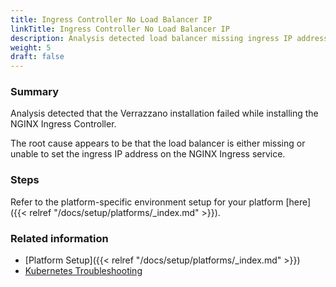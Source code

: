```yaml
---
title: Ingress Controller No Load Balancer IP
linkTitle: Ingress Controller No Load Balancer IP
description: Analysis detected load balancer missing ingress IP address
weight: 5
draft: false
---
```


### Summary
Analysis detected that the Verrazzano installation failed while installing the NGINX Ingress Controller.

The root cause appears to be that the load balancer is either missing or unable to set the ingress IP address on the NGINX Ingress service.

### Steps

Refer to the platform-specific environment setup for your platform [here]({{< relref "/docs/setup/platforms/_index.md" >}}).

### Related information
* [Platform Setup]({{< relref "/docs/setup/platforms/_index.md" >}})
* [Kubernetes Troubleshooting](https://kubernetes.io/docs/tasks/debug/)
